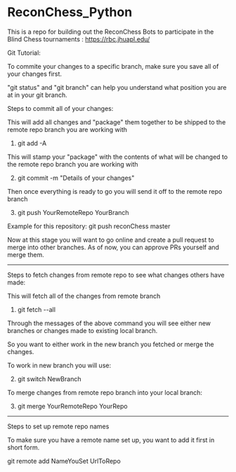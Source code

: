 # ReconChess_Python
This is a repo for building out the ReconChess Bots to participate in the Blind Chess tournaments : https://rbc.jhuapl.edu/


Git Tutorial:

To commite your changes to a specific branch, make sure you save all of your changes first.

"git status" and "git branch" can help you understand what position you are at in your git branch.

Steps to commit all of your changes:

This will add all changes and "package" them together to be shipped to the remote repo branch you are working with

1. git add -A 

This will stamp your "package" with the contents of what will be changed to the remote repo branch you are working with

2. git commit -m "Details of your changes"

Then once everything is ready to go you will send it off to the remote repo branch

3. git push YourRemoteRepo YourBranch

Example for this repository: git push reconChess master

Now at this stage you will want to go online and create a pull request to merge into other branches. As of now, you can approve PRs yourself and merge them.

-----------------------------------------------------------------------------------------------------------------------------------------------------------

Steps to fetch changes from remote repo to see what changes others have made:

This will fetch all of the changes from remote branch

1. git fetch --all

Through the messages of the above command you will see either new branches or changes made to existing local branch.

So you want to either work in the new branch you fetched or merge the changes.

To work in new branch you will use:

2. git switch NewBranch

To merge changes from remote repo branch into your local branch:

3. git merge YourRemoteRepo YourRepo

------------------------------------------------------------------------------------------------------------------------------------------------------------

Steps to set up remote repo names

To make sure you have a remote name set up, you want to add it first in short form.

git remote add NameYouSet UrlToRepo


